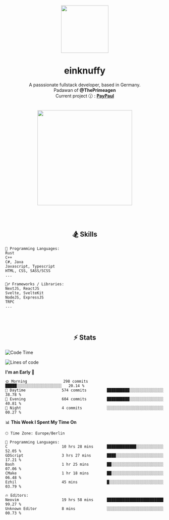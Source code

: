 <p align="center">
   <br />
   <a href="https://github.com/einKnuffy" target="_blank"><img width="150px" src="https://avatars.githubusercontent.com/u/66639485?s=400&u=fc9b6f7cbddb6dfbb93dc63483f7fc7aee75ac2e&v=4" /></a>
   <h1 align="center"><b>einknuffy</b></h1>
   <p align="center">A passsionate fullstack developer, based in Germany. <br/>
   Padawan of <b>@ThePrimeagen</b> <br/>
   Current project 🕜 : <b><a href="https://github.com/einKnuffy/paypaul">PayPaul</a></b><br/><br/>
      
   <p align="center">
      <img src="https://lanyard.cnrad.dev/api/675737917200662539" alt="" width="300px" /></p>
   </p>
</p>

<br/><br/>

<p align="center">
     <h2 align="center"><b>🏂 Skills</b></h2>
      <p align="center">
<!-- <p align="center"><b>That's it. Thanks for reading my profile 🤓</b></p>
<p align="center">
<img align="center" width="150px" src="https://i.kym-cdn.com/entries/icons/facebook/000/016/546/hidethepainharold.jpg" /></p><br/><br/> -->

```text
💬 Programming Languages:
Rust
C++
C#, Java
Javascript, Typescript
HTML, CSS, SASS/SCSS
...

🤹‍♂️ Frameworks / Libraries:
NextJS, ReactJS
Svelte, SvelteKit
NodeJS, ExpressJS
TRPC
...
```
</p>
</p>

<br/><br/>

<p align="center">
    <h2 align="center"><b>⚡ Stats</b></h2>
    <p align="center">

<!--START_SECTION:waka-->
![Code Time](http://img.shields.io/badge/Code%20Time-195%20hrs%2038%20mins-blue)

![Lines of code](https://img.shields.io/badge/From%20Hello%20World%20I%27ve%20Written-9.3%20million%20lines%20of%20code-blue)

**I'm an Early 🐤** 

```text
🌞 Morning                298 commits         █████░░░░░░░░░░░░░░░░░░░░   20.14 % 
🌆 Daytime                574 commits         ██████████░░░░░░░░░░░░░░░   38.78 % 
🌃 Evening                604 commits         ██████████░░░░░░░░░░░░░░░   40.81 % 
🌙 Night                  4 commits           ░░░░░░░░░░░░░░░░░░░░░░░░░   00.27 % 
```


📊 **This Week I Spent My Time On** 

```text
🕑︎ Time Zone: Europe/Berlin

💬 Programming Languages: 
C                        10 hrs 28 mins      █████████████░░░░░░░░░░░░   52.05 % 
GDScript                 3 hrs 27 mins       ████░░░░░░░░░░░░░░░░░░░░░   17.21 % 
Bash                     1 hr 25 mins        ██░░░░░░░░░░░░░░░░░░░░░░░   07.06 % 
CMake                    1 hr 18 mins        ██░░░░░░░░░░░░░░░░░░░░░░░   06.48 % 
Ezhil                    45 mins             █░░░░░░░░░░░░░░░░░░░░░░░░   03.79 % 

🔥 Editors: 
Neovim                   19 hrs 58 mins      █████████████████████████   99.27 % 
Unknown Editor           8 mins              ░░░░░░░░░░░░░░░░░░░░░░░░░   00.73 % 
```


<!--END_SECTION:waka-->

   </p>
</p>

<br/>
